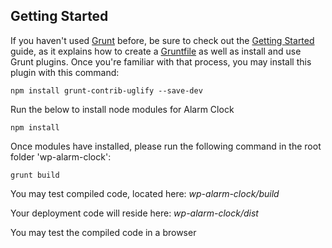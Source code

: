 ## Getting Started

If you haven't used [Grunt](http://gruntjs.com/) before, be sure to check out the [Getting Started](http://gruntjs.com/getting-started) guide, as it explains how to create a [Gruntfile](http://gruntjs.com/sample-gruntfile) as well as install and use Grunt plugins. Once you're familiar with that process, you may install this plugin with this command:

```shell
npm install grunt-contrib-uglify --save-dev
```

Run the below to install node modules for Alarm Clock

```shell
npm install
```

Once modules have installed, please run the following command in the root folder 'wp-alarm-clock':

```shell
grunt build
```

You may test compiled code, located here:
_wp-alarm-clock/build_

Your deployment code will reside here:
_wp-alarm-clock/dist_

You may test the compiled code in a browser